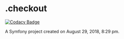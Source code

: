 .checkout
=========

[![Codacy Badge](https://api.codacy.com/project/badge/Grade/33cebcb1a6b0415ca5a38b6fc87630dd)](https://app.codacy.com/app/gdpweb_3/SnowPassion?utm_source=github.com&utm_medium=referral&utm_content=gdpweb/SnowPassion&utm_campaign=Badge_Grade_Dashboard)

A Symfony project created on August 29, 2018, 8:29 pm.
